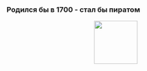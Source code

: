 <h3>Родился бы в 1700 - стал бы пиратом</h3>
<p align="center"><img src="https://user-images.githubusercontent.com/103124683/186020159-15b327c7-6f7b-4faf-906f-24c5c35a42ff.png" width="100px"></p>
